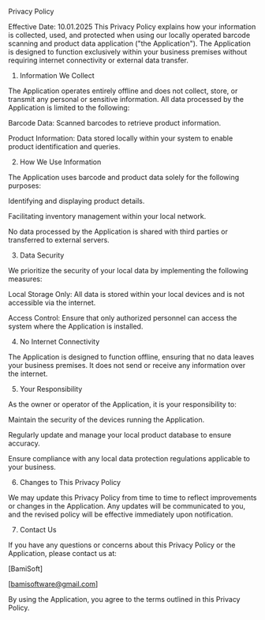 Privacy Policy

Effective Date:  10.01.2025 This Privacy Policy explains how your information is collected, used, and protected when using our locally operated barcode scanning and product data application ("the Application"). The Application is designed to function exclusively within your business premises without requiring internet connectivity or external data transfer.

1. Information We Collect

The Application operates entirely offline and does not collect, store, or transmit any personal or sensitive information. All data processed by the Application is limited to the following:

Barcode Data: Scanned barcodes to retrieve product information.

Product Information: Data stored locally within your system to enable product identification and queries.

2. How We Use Information

The Application uses barcode and product data solely for the following purposes:

Identifying and displaying product details.

Facilitating inventory management within your local network.

No data processed by the Application is shared with third parties or transferred to external servers.

3. Data Security

We prioritize the security of your local data by implementing the following measures:

Local Storage Only: All data is stored within your local devices and is not accessible via the internet.

Access Control: Ensure that only authorized personnel can access the system where the Application is installed.

4. No Internet Connectivity

The Application is designed to function offline, ensuring that no data leaves your business premises. It does not send or receive any information over the internet.

5. Your Responsibility

As the owner or operator of the Application, it is your responsibility to:

Maintain the security of the devices running the Application.

Regularly update and manage your local product database to ensure accuracy.

Ensure compliance with any local data protection regulations applicable to your business.

6. Changes to This Privacy Policy

We may update this Privacy Policy from time to time to reflect improvements or changes in the Application. Any updates will be communicated to you, and the revised policy will be effective immediately upon notification.

7. Contact Us

If you have any questions or concerns about this Privacy Policy or the Application, please contact us at:

[BamiSoft] 

[bamisoftware@gmail.com]

By using the Application, you agree to the terms outlined in this Privacy Policy.
